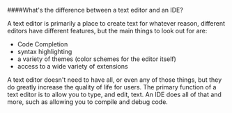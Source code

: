 ####What's the difference between a text editor and an IDE?

A text editor is primarily a place to create text for whatever reason, different editors have different features, but the main things to look out for are:
- Code Completion
- syntax highlighting
- a variety of themes (color schemes for the editor itself)
- access to a wide variety of extensions

A text editor doesn't need to have all, or even any of those things, but they do greatly increase the quality of life for users. The primary function of a text editor is to allow you to type, and edit, text. An IDE does all of that and more, such as allowing you to compile and debug code.
